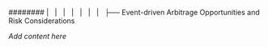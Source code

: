 ######## |   |   |   |   |   |   |   ├── Event-driven Arbitrage Opportunities and Risk Considerations

*Add content here*